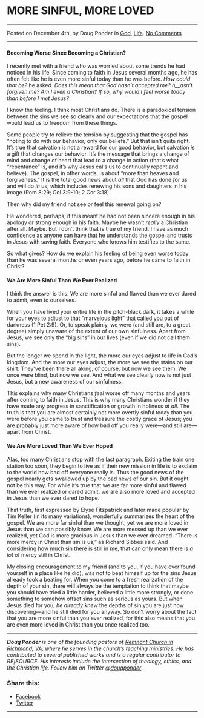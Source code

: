 MORE SINFUL, MORE LOVED
=======================

* * *

Posted on December 4th, by Doug Ponder in [God](http://www.remnantresource.org/category/god/), [Life](http://www.remnantresource.org/category/life/). [No Comments](http://www.remnantresource.org/more-sinful-more-loved/#respond)

* * *

#### Becoming Worse Since Becoming a Christian?

I recently met with a friend who was worried about some trends he had noticed in his life. Since coming to faith in Jesus several months ago, he has often felt like he is even more sinful today than he was before. _How could that be?_ he asked. _Does this mean that God hasn’t accepted me?_ _h__asn’t forgiven me? Am I even a Christian? If so, why would I feel worse today than before I met Jesus?_

I know the feeling. I think most Christians do. There is a paradoxical tension between the sins we see so clearly and our expectations that the gospel would lead us to freedom from these things.

Some people try to relieve the tension by suggesting that the gospel has “noting to do with our behavior, only our beliefs.” But that isn’t quite right. It’s true that salvation is not a reward for our good behavior, but salvation _is_ a gift that changes our behavior. It’s the message that brings a change of mind and change of heart that lead to a change in action (that’s what “repentance” is, and it’s why Jesus calls us to continually repent and believe). The gospel, in other words, is about “more than heaves and forgiveness.” It is the total good news about _all_ that God has done _for_ us and will do _in_ us, which includes renewing his sons and daughters in his image (Rom 8:29; Col 3:9-10; 2 Cor 3:18).

Then why did my friend not see or feel this renewal going on?

He wondered, perhaps, if this meant he had not been sincere enough in his apology or strong enough in his faith. Maybe he wasn’t _really_ a Christian after all. Maybe. But I don’t think that is true of my friend. I have as much confidence as anyone can have that he understands the gospel and trusts in Jesus with saving faith. Everyone who knows him testifies to the same.

So what gives? How do we explain his feeling of being even worse today than he was several months or even years ago, before he came to faith in Christ?

#### We Are More Sinful Than We Ever Realized

I think the answer is this: We are more sinful and flawed than we ever dared to admit, even to ourselves.

When you have lived your entire life in the pitch-black dark, it takes a while for your eyes to adjust to that “marvelous light” that called you out of darkness (1 Pet 2:9). Or, to speak plainly, we were (and still are, to a great degree) simply unaware of the extent of our own sinfulness. Apart from Jesus, we see only the “big sins” in our lives (even if we did not call them sins).

But the longer we spend in the light, the more our eyes adjust to life in God’s kingdom. And the more our eyes adjust, the more we see the stains on our shirt. They’ve been there all along, of course, but now we see them. We once were blind, but now we see. And what we see clearly now is not just Jesus, but a new awareness of our sinfulness.

This explains why many Christians _feel_ worse off many months and years after coming to faith in Jesus. This is why many Christians wonder if they have made any progress in sanctification or growth in holiness _at all_. The truth is that you are almost certainly not more overtly sinful today than you were before you came to trust and treasure the costly grace of Jesus; you are probably just more aware of how bad off you really were—and still are—apart from Christ.

#### We Are More Loved Than We Ever Hoped

Alas, too many Christians stop with the last paragraph. Exiting the train one station too soon, they begin to live as if their new mission in life is to exclaim to the world how bad off everyone really is. Thus the good news of the gospel nearly gets swallowed up by the bad news of our sin. But it ought not be this way. For while it’s true that we are far more sinful and flawed than we ever realized or dared admit, we are also more loved and accepted in Jesus than we ever dared to hope.

That truth, first expressed by Elyse Fitzpatrick and later made popular by Tim Keller (in its many variations), wonderfully summarizes the heart of the gospel. We are more far sinful than we thought, yet we are more loved in Jesus than we can possibly know. We are more messed up than we ever realized, yet God is more gracious in Jesus than we ever dreamed. “There is more mercy in Christ than sin is us,” as Richard Sibbes said. And considering how much sin there is still in me, that can only mean there is _a lot_ of mercy still in Christ.

My closing encouragement to my friend (and to you, if you have ever found yourself in a place like he did), was not to beat himself up for the sins Jesus already took a beating for. When you come to a fresh realization of the depth of your sin, there will always be the temptation to think that maybe you should have tried a little harder, believed a little more strongly, or done something to somehow offset sins such as serious as yours. But when Jesus died for you, _he already knew_ the depths of sin you are just now discovering—and he still died for you anyway. So don’t worry about the fact that you are more sinful than you ever realized, for this also means that you are even more loved in Christ than you once realized too.

* * *

_**Doug Ponder** is one of the founding pastors of [Remnant Church in Richmond, VA](http://www.remnantrichmond.org/), where he serves in the church’s teaching ministries. He has contributed to several published works and is a regular contributor to RE|SOURCE. His interests include the intersection of theology, ethics, and the Christian life. Follow him on Twitter [@dougponder](https://twitter.com/dougponder)_.

### Share this:

*   [Facebook](http://www.remnantresource.org/more-sinful-more-loved/?share=facebook "Click to share on Facebook")
*   [Twitter](http://www.remnantresource.org/more-sinful-more-loved/?share=twitter "Click to share on Twitter")

  

* * *
